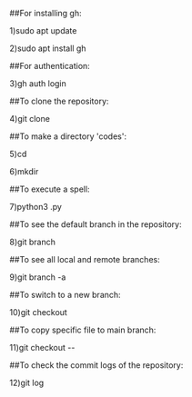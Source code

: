 ##For installing gh:


1)sudo apt update

2)sudo apt install gh


##For authentication:


3)gh auth login


##To clone the repository:


4)git clone <repository link>


##To make a directory 'codes':

5)cd <repository name>

6)mkdir <directory name>

##To execute a spell:

7)python3 <spellname>.py


##To see the default branch in the repository:

8)git branch


##To see all local and remote branches:

9)git branch -a


##To switch to a new branch:

10)git checkout <branch name>


##To copy specific file to main branch:

11)git checkout <branch name> -- <file path>


##To check the commit logs of the repository:


12)git log







